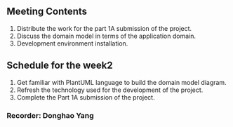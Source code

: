 ## Meeting Contents
1. Distribute the work for the part 1A submission of the project.
2. Discuss the domain model in terms of the application domain.
3. Development environment installation.

## Schedule for the week2
1. Get familiar with PlantUML language to build the domain model diagram.
2. Refresh the technology used for the development of the project.
3. Complete the Part 1A submission of the project.

### Recorder: Donghao Yang